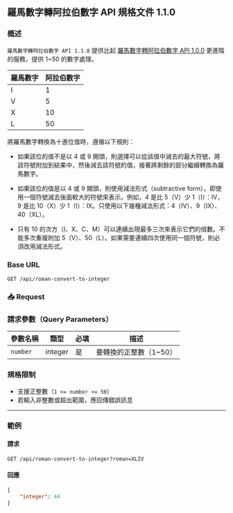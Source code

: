 ## 羅馬數字轉阿拉伯數字 API 規格文件 1.1.0

### 概述

`羅馬數字轉阿拉伯數字 API 1.1.0` 提供比起 [羅馬數字轉阿拉伯數字 API 1.0.0](roman-convert-to-integer-1.0.0.md) 更進階的服務，提供 1~50 的數字處理。

| 羅馬數字 | 阿拉伯數字 |
|------|-------|
| I    | 1     |
| V    | 5     |
| X    | 10    |
| L    | 50    |

將羅馬數字轉換為十進位值時，遵循以下規則：

- 如果該位的值不是以 4 或 9 開頭，則選擇可以從該值中減去的最大符號，將該符號附加到結果中，然後減去該符號的值，接著將剩餘的部分繼續轉換為羅馬數字。

- 如果該位的值是以 4 或 9 開頭，則使用減法形式（subtractive form），即使用一個符號減去後面較大的符號來表示。例如，4 是比 5（V）少 1（I）：IV，9 是比 10（X）少 1（I）：IX。只使用以下幾種減法形式：4（IV）、9（IX）、40（XL）。

- 只有 10 的次方（I、X、C、M）可以連續出現最多三次來表示它們的倍數。不能多次重複附加 5（V）、50（L）。如果需要連續四次使用同一個符號，則必須改用減法形式。

### Base URL

```
GET /api/roman-convert-to-integer
```

### 📥 Request

### 請求參數（Query Parameters）

| 參數名稱     | 類型      | 必填 | 描述            |
|----------|---------|----|---------------|
| `number` | integer | 是  | 要轉換的正整數（1~50） |

### 規格限制

- 支援正整數（`1 <= number <= 50`）
- 若輸入非整數或超出範圍，應回傳錯誤訊息

---

### 範例

#### 請求

```http
GET /api/roman-convert-to-integer?roman=XLIV
```

#### 回應

```json
{
    "integer": 44
}
```
